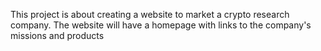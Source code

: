 This project is about creating a website to market a crypto research company. The website will have a homepage with links to the company's missions and products
